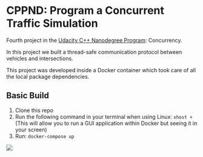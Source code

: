 # CPPND: Program a Concurrent Traffic Simulation

Fourth project in the [Udacity C++ Nanodegree Program](https://www.udacity.com/course/c-plus-plus-nanodegree--nd213): Concurrency.

In this project we built a thread-safe communication protocol between vehicles and intersections.

This project was developed inside a Docker container which took care of all the local package dependencies.

## Basic Build

1. Clone this repo
2. Run the following command in your terminal when using Linux: `xhost +` (This will allow you to run a GUI application within Docker but seeing it in your screen)
3. Run: `docker-compose up`

<img src="data/traffic_simulation.gif"/>

